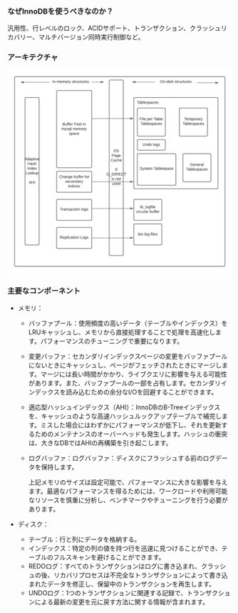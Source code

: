 ### なぜInnoDBを使うべきなのか？

汎用性、行レベルのロック、ACIDサポート、トランザクション、クラッシュリカバリー、マルチバージョン同時実行制御など。


### アーキテクチャ

![alt_text](images/innodb_architecture.png "InnoDB components")


### 主要なコンポーネント

* メモリ：
    * バッファプール：使用頻度の高いデータ（テーブルやインデックス）をLRUキャッシュし、メモリから直接処理することで処理を高速化します。パフォーマンスのチューニングで重要になります。
    * 変更バッファ：セカンダリインデックスページの変更をバッファプールにないときにキャッシュし、ページがフェッチされたときにマージします。マージには長い時間がかかり、ライブクエリに影響を与える可能性があります。また、バッファプールの一部を占有します。セカンダリインデックスを読み込むための余分なI/Oを回避することができます。
    * 適応型ハッシュインデックス（AHI）：InnoDBのB-Treeインデックスを、キャッシュのような高速ハッシュルックアップテーブルで補完します。ミスした場合にはわずかにパフォーマンスが低下し、それを更新するためのメンテナンスのオーバーヘッドも発生します。ハッシュの衝突は、大きなDBではAHIの再構築を引き起こします。
    * ログバッファ：ログバッファ：ディスクにフラッシュする前のログデータを保持します。

      上記メモリのサイズは設定可能で、パフォーマンスに大きな影響を与えます。最適なパフォーマンスを得るためには、ワークロードや利用可能なリソースを慎重に分析し、ベンチマークやチューニングを行う必要があります。


* ディスク：
    * テーブル：行と列にデータを格納する。
    * インデックス：特定の列の値を持つ行を迅速に見つけることができ、テーブルのフルスキャンを避けることができます。
    * REDOログ：すべてのトランザクションはログに書き込まれ、クラッシュの後、リカバリプロセスは不完全なトランザクションによって書き込まれたデータを修正し、保留中のトランザクションを再生します。
    * UNDOログ：1つのトランザクションに関連する記録で、トランザクションによる最新の変更を元に戻す方法に関する情報が含まれます。

